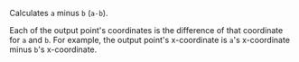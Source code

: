 Calculates `a` minus `b` (`a-b`). 

Each of the output point's coordinates is the difference of that coordinate for `a` and `b`. For example, the output point's x-coordinate is `a`'s x-coordinate minus `b`'s x-coordinate. 
